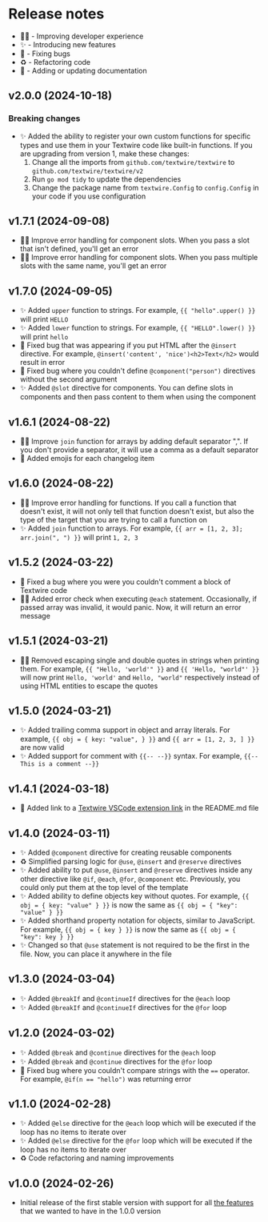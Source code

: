 # Release notes

* 🧑‍💻 - Improving developer experience
* ✨ - Introducing new features
* 🐛 - Fixing bugs
* ♻️ - Refactoring code
* 📝 - Adding or updating documentation

## v2.0.0 (2024-10-18)
### Breaking changes
- ✨ Added the ability to register your own custom functions for specific types and use them in your Textwire code like built-in functions. If you are upgrading from version 1, make these changes:
    1. Change all the imports from `github.com/textwire/textwire` to `github.com/textwire/textwire/v2`
    1. Run `go mod tidy` to update the dependencies
    1. Change the package name from `textwire.Config` to `config.Config` in your code if you use configuration

## v1.7.1 (2024-09-08)
- 🧑‍💻 Improve error handling for component slots. When you pass a slot that isn't defined, you'll get an error
- 🧑‍💻 Improve error handling for component slots. When you pass multiple slots with the same name, you'll get an error

## v1.7.0 (2024-09-05)
- ✨ Added `upper` function to strings. For example, `{{ "hello".upper() }}` will print `HELLO`
- ✨ Added `lower` function to strings. For example, `{{ "HELLO".lower() }}` will print `hello`
- 🐛 Fixed bug that was appearing if you put HTML after the `@insert` directive. For example, `@insert('content', 'nice')<h2>Text</h2>` would result in error
- 🐛 Fixed bug where you couldn't define `@component("person")` directives without the second argument
- ✨ Added `@slot` directive for components. You can define slots in components and then pass content to them when using the component

## v1.6.1 (2024-08-22)
- 🧑‍💻 Improve `join` function for arrays by adding default separator ",". If you don't provide a separator, it will use a comma as a default separator
- 📝 Added emojis for each changelog item

## v1.6.0 (2024-08-22)
- 🧑‍💻 Improve error handling for functions. If you call a function that doesn't exist, it will not only tell that function doesn't exist, but also the type of the target that you are trying to call a function on
- ✨ Added `join` function to arrays. For example, `{{ arr = [1, 2, 3]; arr.join(", ") }}` will print `1, 2, 3`

## v1.5.2 (2024-03-22)
- 🐛 Fixed a bug where you were you couldn't comment a block of Textwire code
- 🧑‍💻 Added error check when executing `@each` statement. Occasionally, if passed array was invalid, it would panic. Now, it will return an error message

## v1.5.1 (2024-03-21)
- 🧑‍💻 Removed escaping single and double quotes in strings when printing them. For example, `{{ "Hello, 'world'" }}` and `{{ 'Hello, "world"' }}` will now print `Hello, 'world'` and `Hello, "world"` respectively instead of using HTML entities to escape the quotes

## v1.5.0 (2024-03-21)
- ✨ Added trailing comma support in object and array literals. For example, `{{ obj = { key: "value", } }}` and `{{ arr = [1, 2, 3, ] }}` are now valid
- ✨ Added support for comment with `{{-- --}}` syntax. For example, `{{-- This is a comment --}}`

## v1.4.1 (2024-03-18)
- 📝 Added link to a [Textwire VSCode extension link](https://marketplace.visualstudio.com/items?itemName=SerhiiCho.textwire) in the README.md file

## v1.4.0 (2024-03-11)
- ✨ Added `@component` directive for creating reusable components
- ♻️ Simplified parsing logic for `@use`, `@insert` and `@reserve` directives
- ✨ Added ability to put `@use`, `@insert` and `@reserve` directives inside any other directive like `@if`, `@each`, `@for`, `@component` etc. Previously, you could only put them at the top level of the template
- ✨ Added ability to define objects key without quotes. For example, `{{ obj = { key: "value" } }}` is now the same as `{{ obj = { "key": "value" } }}`
- ✨ Added shorthand property notation for objects, similar to JavaScript. For example, `{{ obj = { key } }}` is now the same as `{{ obj = { "key": key } }}`
- ✨ Changed so that `@use` statement is not required to be the first in the file. Now, you can place it anywhere in the file

## v1.3.0 (2024-03-04)
- ✨ Added `@breakIf` and `@continueIf` directives for the `@each` loop
- ✨ Added `@breakIf` and `@continueIf` directives for the `@for` loop

## v1.2.0 (2024-03-02)
- ✨ Added `@break` and `@continue` directives for the `@each` loop
- ✨ Added `@break` and `@continue` directives for the `@for` loop
- 🐛 Fixed bug where you couldn't compare strings with the `==` operator. For example, `@if(n == "hello")` was returning error

## v1.1.0 (2024-02-28)
- ✨ Added `@else` directive for the `@each` loop which will be executed if the loop has no items to iterate over
- ✨ Added `@else` directive for the `@for` loop which will be executed if the loop has no items to iterate over
- ♻️ Code refactoring and naming improvements

## v1.0.0 (2024-02-26)
- Initial release of the first stable version with support for all [the features](https://textwire.github.io/1.x/language-elements/) that we wanted to have in the 1.0.0 version